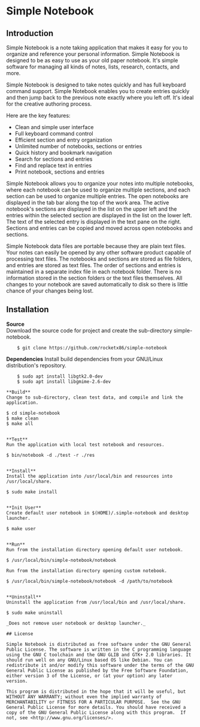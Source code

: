 # Simple Notebook

## Introduction

Simple Notebook is a note taking application that makes it easy for you to organize and reference your personal information. Simple Notebook is designed to be as easy to use as your old paper notebook. It's simple software for managing all kinds of notes, lists, research, contacts, and more.

Simple Notebook is designed to take notes quickly and has full keyboard command support. Simple Notebook enables you to create entries quickly and then jump back to the previous note exactly where you left off. It's ideal for the creative authoring process.

Here are the key features:

* Clean and simple user interface
* Full keyboard command control
* Efficient section and entry organization
* Unlimited number of notebooks, sections or entries
* Quick history and bookmark navigation
* Search for sections and entries
* Find and replace text in entries
* Print notebook, sections and entries

Simple Notebook allows you to organize your notes into multiple notebooks, where each notebook can be used to organize multiple sections, and each section can be used to organize multiple entries. The open notebooks are displayed in the tab bar along the top of the work area. The active notebook's sections are displayed in the list on the upper left and the entries within the selected section are displayed in the list on the lower left. The text of the selected entry is displayed in the text pane on the right. Sections and entries can be copied and moved across open notebooks and sections.

Simple Notebook data files are portable because they are plain text files. Your notes can easily be opened by any other software product capable of processing text files. The notebooks and sections are stored as file folders, and entries are stored as text files. The order of sections and entries is maintained in a separate index file in each notebook folder. There is no information stored in the section folders or the text files themselves. All changes to your notebook are saved automatically to disk so there is little chance of your changes being lost.

## Installation

**Source**  
Download the source code for project and create the sub-directory simple-notebook.
```
	$ git clone https://github.com/rocketx86/simple-notebook
```

**Dependencies**
Install build dependencies from your GNU/Linux distribution's repository.
```
	$ sudo apt install libgtk2.0-dev
	$ sudo apt install libgmime-2.6-dev

**Build**  
Change to sub-directory, clean test data, and compile and link the application. 
```
	$ cd simple-notebook  
	$ make clean  
	$ make all  
```

**Test**  
Run the application with local test notebook and resources.
```
	$ bin/notebook -d ./test -r ./res
```

**Install**  
Install the application into /usr/local/bin and resources into /usr/local/share.
```
	$ sudo make install
```

**Init User**  
Create default user notebook in $(HOME)/.simple-notebook and desktop launcher.
```
	$ make user
```

**Run**  
Run from the installation directory opening default user notebook.
```
	$ /usr/local/bin/simple-notebook/notebook
```
Run from the installation directory opening custom notebook.
```
	$ /usr/local/bin/simple-notebook/notebook -d /path/to/notebook
```

**Uninstall**  
Uninstall the application from /usr/local/bin and /usr/local/share.
```
	$ sudo make uninstall
```
_Does not remove user notebook or desktop launcher._

## License

Simple Notebook is distributed as free software under the GNU General Public License. The software is written in the C programming language using the GNU C toolchain and the GNU GLIB and GTK+ 2.0 libraries. It should run well on any GNU/Linux based OS like Debian. You can redistribute it and/or modify this software under the terms of the GNU General Public License as published by the Free Software Foundation, either version 3 of the License, or (at your option) any later version.

This program is distributed in the hope that it will be useful, but WITHOUT ANY WARRANTY; without even the implied warranty of MERCHANTABILITY or FITNESS FOR A PARTICULAR PURPOSE.  See the GNU General Public License for more details. You should have received a copy of the GNU General Public License along with this program.  If not, see <http://www.gnu.org/licenses/>.
